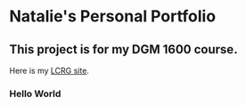 # Natalie's Personal Portfolio
 
## This project is for my DGM 1600 course.
 
Here is my [LCRG site](www.rosemarykirk.com).
### Hello World

